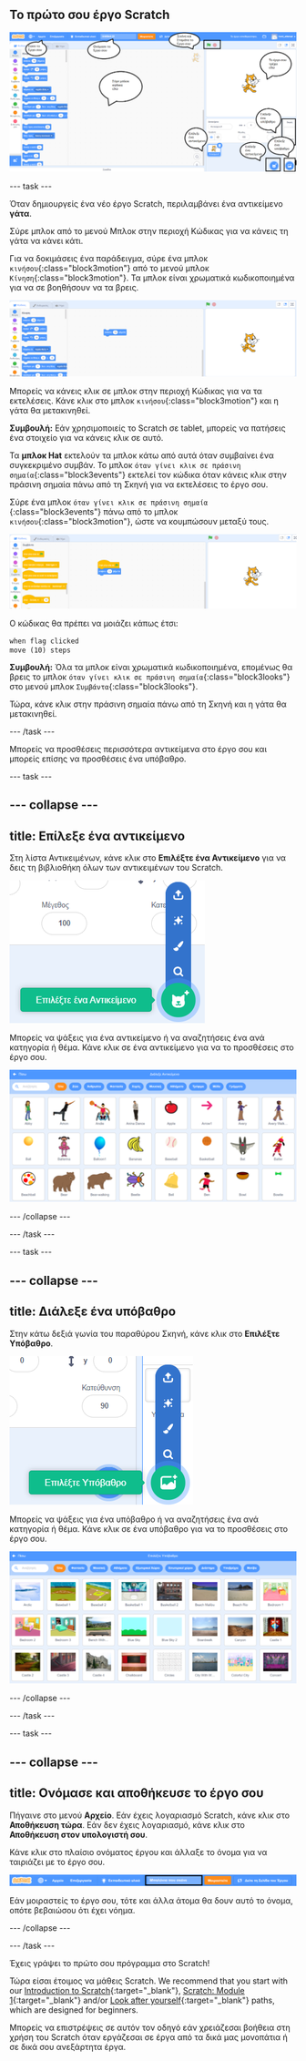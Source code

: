 ## Το πρώτο σου έργο Scratch

![Ένα σχολιασμένο στιγμιότυπο οθόνης του προγράμματος επεξεργασίας Scratch, με επισήμανση βασικών χαρακτηριστικών.](images/scratch-features.png)

--- task ---

Όταν δημιουργείς ένα νέο έργο Scratch, περιλαμβάνει ένα αντικείμενο **γάτα**.

Σύρε μπλοκ από το μενού Μπλοκ στην περιοχή Κώδικας για να κάνεις τη γάτα να κάνει κάτι.

Για να δοκιμάσεις ένα παράδειγμα, σύρε ένα μπλοκ `κινήσου`{:class="block3motion"} από το μενού μπλοκ `Κίνηση`{:class="block3motion"}. Τα μπλοκ είναι χρωματικά κωδικοποιημένα για να σε βοηθήσουν να τα βρεις.

![Ένα μπλοκ «κινήσου» στην περιοχή Κώδικας.](images/move-block.png)

Μπορείς να κάνεις κλικ σε μπλοκ στην περιοχή Κώδικας για να τα εκτελέσεις. Κάνε κλικ στο μπλοκ `κινήσου`{:class="block3motion"} και η γάτα θα μετακινηθεί.

**Συμβουλή:** Εάν χρησιμοποιείς το Scratch σε tablet, μπορείς να πατήσεις ένα στοιχείο για να κάνεις κλικ σε αυτό.

Τα **μπλοκ Hat** εκτελούν τα μπλοκ κάτω από αυτά όταν συμβαίνει ένα συγκεκριμένο συμβάν. Το μπλοκ `όταν γίνει κλικ σε πράσινη σημαία`{:class="block3events"} εκτελεί τον κώδικα όταν κάνεις κλικ στην πράσινη σημαία πάνω από τη Σκηνή για να εκτελέσεις το έργο σου.

Σύρε ένα μπλοκ `όταν γίνει κλικ σε πράσινη σημαία `{:class="block3events"} πάνω από το μπλοκ `κινήσου`{:class="block3motion"}, ώστε να κουμπώσουν μεταξύ τους.

![Το μπλοκ «κινήσου» στην περιοχή Κώδικας.](images/green-flag-script.png)

Ο κώδικας θα πρέπει να μοιάζει κάπως έτσι:

```blocks3
when flag clicked
move (10) steps
```

**Συμβουλή:** Όλα τα μπλοκ είναι χρωματικά κωδικοποιημένα, επομένως θα βρεις το μπλοκ `όταν γίνει κλικ σε πράσινη σημαία`{:class="block3looks"} στο μενού μπλοκ `Συμβάντα`{:class="block3looks"}.

Τώρα, κάνε κλικ στην πράσινη σημαία πάνω από τη Σκηνή και η γάτα θα μετακινηθεί.

--- /task ---

Μπορείς να προσθέσεις περισσότερα αντικείμενα στο έργο σου και μπορείς επίσης να προσθέσεις ένα υπόβαθρο.

--- task ---

--- collapse ---
---
title: Επίλεξε ένα αντικείμενο
---

Στη λίστα Αντικειμένων, κάνε κλικ στο **Επιλέξτε ένα Αντικείμενο** για να δεις τη βιβλιοθήκη όλων των αντικειμένων του Scratch.

![Το εικονίδιο «Επιλέξτε ένα Αντικείμενο».](images/sprite-library.png)

Μπορείς να ψάξεις για ένα αντικείμενο ή να αναζητήσεις ένα ανά κατηγορία ή θέμα. Κάνε κλικ σε ένα αντικείμενο για να το προσθέσεις στο έργο σου.

![Η Βιβλιοθήκη Αντικειμένων.](images/sprite-choose.png)

--- /collapse ---

--- /task ---

--- task ---

--- collapse ---
---
title: Διάλεξε ένα υπόβαθρο
---

Στην κάτω δεξιά γωνία του παραθύρου Σκηνή, κάνε κλικ στο **Επιλέξτε Υπόβαθρο**.

![Το εικονίδιο 'Επιλέξτε Υπόβαθρο'.](images/stage-choose.png)

Μπορείς να ψάξεις για ένα υπόβαθρο ή να αναζητήσεις ένα ανά κατηγορία ή θέμα. Κάνε κλικ σε ένα υπόβαθρο για να το προσθέσεις στο έργο σου.

![Η Βιβλιοθήκη Υποβάθρων.](images/backdrop.png)

--- /collapse ---

--- /task ---

--- task ---

--- collapse ---
---
title: Ονόμασε και αποθήκευσε το έργο σου
---

Πήγαινε στο μενού **Αρχείο**. Εάν έχεις λογαριασμό Scratch, κάνε κλικ στο **Αποθήκευση τώρα**. Εάν δεν έχεις λογαριασμό, κάνε κλικ στο **Αποθήκευση στον υπολογιστή σου**.

Κάνε κλικ στο πλαίσιο ονόματος έργου και άλλαξε το όνομα για να ταιριάζει με το έργο σου.

![Έχει επιλεγεί το πλαίσιο του ονόματος του έργου.](images/change-project-name.png)

Εάν μοιραστείς το έργο σου, τότε και άλλα άτομα θα δουν αυτό το όνομα, οπότε βεβαιώσου ότι έχει νόημα.

--- /collapse ---

--- /task ---

Έχεις γράψει το πρώτο σου πρόγραμμα στο Scratch!

Τώρα είσαι έτοιμος να μάθεις Scratch. We recommend that you start with our [Introduction to Scratch](https://projects.raspberrypi.org/en/raspberrypi/scratch-intro){:target="_blank"}, [Scratch: Module 1](https://projects.raspberrypi.org/en/raspberrypi/scratch-module-1){:target="_blank"} and/or [Look after yourself](https://projects.raspberrypi.org/en/raspberrypi/look-after-yourself){:target="_blank"} paths, which are designed for beginners.

 Μπορείς να επιστρέψεις σε αυτόν τον οδηγό εάν χρειάζεσαι βοήθεια στη χρήση του Scratch όταν εργάζεσαι σε έργα από τα δικά μας μονοπάτια ή σε δικά σου ανεξάρτητα έργα. 


